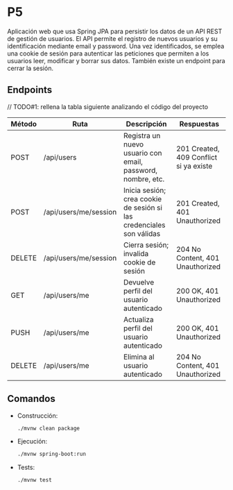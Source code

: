 # P5
Aplicación web que usa Spring JPA para persistir los datos de un API REST de gestión de usuarios.
El API permite el registro de nuevos usuarios y su identificación mediante email y password.
Una vez identificados, se emplea una cookie de sesión para autenticar las peticiones que permiten 
a los usuarios leer, modificar y borrar sus datos. También existe un endpoint para cerrar la sesión.  

## Endpoints

// TODO#1: rellena la tabla siguiente analizando el código del proyecto

| Método | Ruta | Descripción | Respuestas |
|--------|------|-------------|------------|
|POST    |/api/users    |Registra un nuevo usuario con email, password, nombre, etc.             |201 Created, 409 Conflict si ya existe            |
|POST    |/api/users/me/session     |	Inicia sesión; crea cookie de sesión si las credenciales son válidas             |201 Created, 401 Unauthorized           |
|DELETE  |/api/users/me/session      |Cierra sesión; invalida cookie de sesión             |204 No Content, 401 Unauthorized            |
|GET     |/api/users/me      |	Devuelve perfil del usuario autenticado             | 200 OK, 401 Unauthorized           |
|PUSH    |/api/users/me      |Actualiza perfil del usuario autenticado             |200 OK, 401 Unauthorized            |
|DELETE  |/api/users/me      |	Elimina al usuario autenticado             |204 No Content, 401 Unauthorized            |


## Comandos 

- Construcción: 
  ```sh
  ./mvnw clean package
  ```

- Ejecución: 
  ```sh
  ./mvnw spring-boot:run
  ```

- Tests:
  ```sh
  ./mvnw test
  ```
